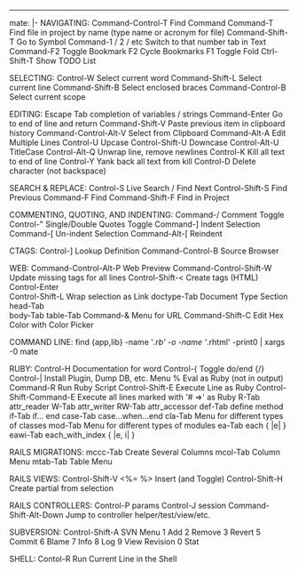 --- 
mate: |-
  NAVIGATING:
  Command-Control-T        Find Command
  Command-T                Find file in project by name (type name or acronym for file)
  Command-Shift-T          Go to Symbol
  Command-1 / 2 / etc      Switch to that number tab in Text
  Command-F2               Toggle Bookmark
  F2                       Cycle Bookmarks
  F1                       Toggle Fold
  Ctrl-Shift-T             Show TODO List
  
  SELECTING:
  Control-W                Select current word
  Command-Shift-L          Select current line
  Command-Shift-B          Select enclosed braces
  Command-Control-B        Select current scope
  
  EDITING:
  Escape                   Tab completion of variables / strings
  Command-Enter            Go to end of line and return
  Command-Shift-V          Paste previous item in clipboard history
  Command-Control-Alt-V    Select from Clipboard
  Command-Alt-A            Edit Multiple Lines
  Control-U                Upcase
  Control-Shift-U          Downcase
  Control-Alt-U            TitleCase
  Control-Alt-Q            Unwrap line, remove newlines
  Control-K                Kill all text to end of line
  Control-Y                Yank back all text from kill
  Control-D                Delete character (not backspace)
  
  SEARCH & REPLACE:
  Control-S                Live Search / Find Next
  Control-Shift-S          Find Previous
  Command-F                Find
  Command-Shift-F          Find in Project
  
  COMMENTING, QUOTING, AND INDENTING:
  Command-/                Comment Toggle
  Control-"                Single/Double Quotes Toggle
  Command-]                Indent Selection
  Command-[                Un-indent Selection
  Command-Alt-[            Reindent
  
  CTAGS:
  Control-]                Lookup Definition
  Command-Control-B        Source Browser
  
  WEB:
  Command-Control-Alt-P    Web Preview
  Command-Control-Shift-W  Update missing tags for all lines
  Control-Shift-<          Create tags        (HTML)
  Control-Enter            <br/>
  Control-Shift-L          Wrap selection as Link
  doctype-Tab              Document Type Section
  head-Tab          
  body-Tab
  table-Tab
  Command-&                Menu for URL
  Command-Shift-C          Edit Hex Color with Color Picker
  
  COMMAND LINE:
  find {app,lib} -name '*.rb' -o -name '*.rhtml' -print0 | xargs -0 mate
  
  RUBY:
  Control-H                Documentation for word
  Control-{                Toggle do/end {/}
  Control-|                Install Plugin, Dump DB, etc. Menu
  %                        Eval as Ruby (not in output)
  Command-R                Run Ruby Script
  Control-Shift-E          Execute Line as Ruby
  Control-Shift-Command-E  Execute all lines marked with '# =>' as Ruby
  R-Tab                    attr_reader
  W-Tab                    attr_writer
  RW-Tab                   attr_accessor 
  def-Tab                  define method
  if-Tab                   if... end
  case-Tab                 case...when...end
  cla-Tab                  Menu for different types of classes
  mod-Tab                  Menu for different types of modules
  ea-Tab                   each { |e|  }
  eawi-Tab                 each_with_index { |e, i|  }
  
  RAILS MIGRATIONS:
  mccc-Tab                 Create Several Columns
  mcol-Tab                 Column Menu
  mtab-Tab                 Table Menu
  
  RAILS VIEWS:
  Control-Shift-V          <%= %> Insert (and Toggle)
  Control-Shift-H          Create partial from selection
  
  RAILS CONTROLLERS:
  Control-P                params
  Control-J                session
  Command-Shift-Alt-Down   Jump to controller helper/test/view/etc.
  
  SUBVERSION:
  Control-Shift-A          SVN Menu
    1                      Add
    2                      Remove
    3                      Revert
    5                      Commit
    6                      Blame
    7                      Info
    8                      Log
    9                      View Revision
    0                      Stat
  
  SHELL:
  Contol-R                 Run Current Line in the Shell
